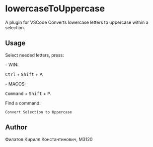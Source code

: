 # lowercaseToUppercase
A plugin for VSCode 
Converts lowercase letters to uppercase within a selection.

## Usage
Select needed letters, press:
<p> - WIN: </p> <kbd>Ctrl</kbd> + <kbd>Shift</kbd> + <kbd>P</kbd>.</p>

<p> - MACOS: </p> <kbd>Command</kbd> + <kbd>Shift</kbd> + <kbd>P</kbd>.</p>
Find a command:

`Convert Selection to Uppercase`

## Author
Филатов Кирилл Константинович, M3120
